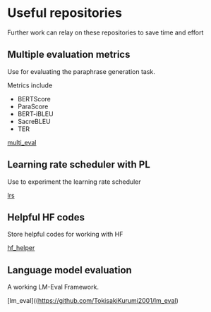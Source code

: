 # Useful repositories

Further work can relay on these repositories to save time and effort

## Multiple evaluation metrics

Use for evaluating the paraphrase generation task.

Metrics include
- BERTScore
- ParaScore
- BERT-iBLEU
- SacreBLEU
- TER

[multi_eval](https://github.com/TokisakiKurumi2001/multi_eval)

## Learning rate scheduler with PL

Use to experiment the learning rate scheduler

[lrs](https://github.com/TokisakiKurumi2001/LRS)

## Helpful HF codes

Store helpful codes for working with HF

[hf_helper](https://github.com/TokisakiKurumi2001/hf_helper)

## Language model evaluation

A working LM-Eval Framework.

[lm_eval]((https://github.com/TokisakiKurumi2001/lm_eval)

